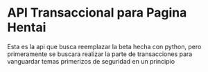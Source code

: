 # API Transaccional para Pagina Hentai
Esta es la api que busca reemplazar la beta hecha con python, pero primeramente se buscara realizar la parte de transacciones para vanguardar temas primerizos de seguridad en un principio
